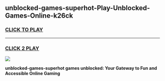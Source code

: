 
## unblocked-games-superhot-Play-Unblocked-Games-Online-k26ck
<h3>
<a href="https://premium76.site?title=unblocked-games-superhot&ref=24A">CLICK TO PLAY</a></h3>
<hr>

<h3>
<a href="https://premium76.site?title=unblocked-games-superhot&ref=24A">CLICK 2 PLAY</a>
  
</h3>

<a href="https://premium76.site?title=unblocked-games-superhot&ref=24A"><img src="https://clearcache.store/games.png"></a>


**unblocked-games-superhot games unblocked: Your Gateway to Fun and Accessible Online Gaming**
